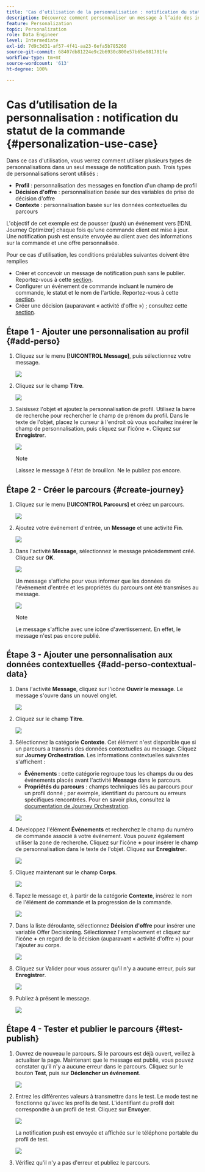 ```yaml
---
title: 'Cas d’utilisation de la personnalisation : notification du statut de la commande'
description: Découvrez comment personnaliser un message à l’aide des informations de profil, de décision d’offre et de contexte.
feature: Personalization
topic: Personalization
role: Data Engineer
level: Intermediate
exl-id: 7d9c3d31-af57-4f41-aa23-6efa5b785260
source-git-commit: 68407db81224e9c2b6930c800e57b65e081781fe
workflow-type: tm+mt
source-wordcount: '613'
ht-degree: 100%

---
```


# Cas d’utilisation de la personnalisation : notification du statut de la commande {#personalization-use-case}

Dans ce cas d&#39;utilisation, vous verrez comment utiliser plusieurs types de personnalisations dans un seul message de notification push. Trois types de personnalisations seront utilisés :

* **Profil** : personnalisation des messages en fonction d&#39;un champ de profil
* **Décision d&#39;offre** : personnalisation basée sur des variables de prise de décision d&#39;offre
* **Contexte** : personnalisation basée sur les données contextuelles du parcours

L&#39;objectif de cet exemple est de pousser (push) un événement vers [!DNL Journey Optimizer] chaque fois qu&#39;une commande client est mise à jour. Une notification push est ensuite envoyée au client avec des informations sur la commande et une offre personnalisée.

Pour ce cas d&#39;utilisation, les conditions préalables suivantes doivent être remplies 

* Créer et concevoir un message de notification push sans le publier. Reportez-vous à cette [section](../messages/create-message.md).
* Configurer un événement de commande incluant le numéro de commande, le statut et le nom de l&#39;article. Reportez-vous à cette [section](../event/about-events.md).
* Créer une décision (auparavant « activité d&#39;offre ») ; consultez cette [section](../offers/offer-activities/create-offer-activities.md).

## Étape 1 - Ajouter une personnalisation au profil {#add-perso}

1. Cliquez sur le menu **[!UICONTROL Message]**, puis sélectionnez votre message.

   ![](assets/perso-uc.png)

1. Cliquez sur le champ **Titre**.

   ![](assets/perso-uc2.png)

1. Saisissez l&#39;objet et ajoutez la personnalisation de profil. Utilisez la barre de recherche pour rechercher le champ de prénom du profil. Dans le texte de l&#39;objet, placez le curseur à l&#39;endroit où vous souhaitez insérer le champ de personnalisation, puis cliquez sur l&#39;icône **+**. Cliquez sur **Enregistrer**.

   ![](assets/perso-uc3.png)

   >[!NOTE]
   >
   >Laissez le message à l&#39;état de brouillon. Ne le publiez pas encore.

## Étape 2 - Créer le parcours {#create-journey}

1. Cliquez sur le menu **[!UICONTROL Parcours]** et créez un parcours.

   ![](assets/perso-uc4.png)

1. Ajoutez votre événement d&#39;entrée, un **Message** et une activité **Fin**.

   ![](assets/perso-uc5.png)

1. Dans l&#39;activité **Message**, sélectionnez le message précédemment créé. Cliquez sur **OK**.

   ![](assets/perso-uc6.png)

   Un message s&#39;affiche pour vous informer que les données de l&#39;événement d&#39;entrée et les propriétés du parcours ont été transmises au message.

   ![](assets/perso-uc7.png)

   >[!NOTE]
   >
   >Le message s&#39;affiche avec une icône d&#39;avertissement. En effet, le message n&#39;est pas encore publié.

## Étape 3 - Ajouter une personnalisation aux données contextuelles {#add-perso-contextual-data}

1. Dans l&#39;activité **Message**, cliquez sur l&#39;icône **Ouvrir le message**. Le message s&#39;ouvre dans un nouvel onglet.

   ![](assets/perso-uc8.png)

1. Cliquez sur le champ **Titre**.

   ![](assets/perso-uc9.png)

1. Sélectionnez la catégorie **Contexte**. Cet élément n&#39;est disponible que si un parcours a transmis des données contextuelles au message. Cliquez sur **Journey Orchestration**. Les informations contextuelles suivantes s&#39;affichent :

   * **Événements** : cette catégorie regroupe tous les champs du ou des événements placés avant l&#39;activité **Message** dans le parcours.
   * **Propriétés du parcours** : champs techniques liés au parcours pour un profil donné ; par exemple, identifiant du parcours ou erreurs spécifiques rencontrées. Pour en savoir plus, consultez la [documentation de Journey Orchestration](../building-journeys/expression/journey-properties.md). 

   ![](assets/perso-uc10.png)

1. Développez l&#39;élément **Événements** et recherchez le champ du numéro de commande associé à votre événement. Vous pouvez également utiliser la zone de recherche. Cliquez sur l&#39;icône **+** pour insérer le champ de personnalisation dans le texte de l&#39;objet. Cliquez sur **Enregistrer**.

   ![](assets/perso-uc11.png)

1. Cliquez maintenant sur le champ **Corps**.

   ![](assets/perso-uc12.png)

1. Tapez le message et, à partir de la catégorie **Contexte**, insérez le nom de l&#39;élément de commande et la progression de la commande.

   ![](assets/perso-uc13.png)

1. Dans la liste déroulante, sélectionnez **Décision d&#39;offre** pour insérer une variable Offer Decisioning. Sélectionnez l&#39;emplacement et cliquez sur l&#39;icône **+** en regard de la décision (auparavant « activité d&#39;offre ») pour l&#39;ajouter au corps.

   ![](assets/perso-uc14.png)

1. Cliquez sur Valider pour vous assurer qu&#39;il n&#39;y a aucune erreur, puis sur **Enregistrer**.

   ![](assets/perso-uc15.png)

1. Publiez à présent le message.

   ![](assets/perso-uc16.png)

## Étape 4 - Tester et publier le parcours {#test-publish}

1. Ouvrez de nouveau le parcours. Si le parcours est déjà ouvert, veillez à actualiser la page. Maintenant que le message est publié, vous pouvez constater qu&#39;il n&#39;y a aucune erreur dans le parcours. Cliquez sur le bouton **Test**, puis sur **Déclencher un événement**.

   ![](assets/perso-uc17.png)

1. Entrez les différentes valeurs à transmettre dans le test. Le mode test ne fonctionne qu&#39;avec les profils de test. L&#39;identifiant du profil doit correspondre à un profil de test. Cliquez sur **Envoyer**.

   ![](assets/perso-uc18.png)

   La notification push est envoyée et affichée sur le téléphone portable du profil de test.

   ![](assets/perso-uc19.png)

1. Vérifiez qu&#39;il n&#39;y a pas d&#39;erreur et publiez le parcours.
